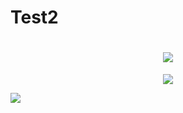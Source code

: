 # Test2
<h1 align="center">
 <img src="https://imgur.com/gallery/qJVEWkg" />
</h1>

<p align="center">
  <img src="https://i.imgur.com/qPRcCg4.gif">
</p>

![](https://i.imgur.com/qJVEWkg.gif)
